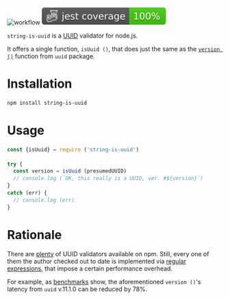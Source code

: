 ![workflow](https://github.com/do-/node-string-is-uuid/actions/workflows/main.yml/badge.svg)
![Jest coverage](./badges/coverage-jest%20coverage.svg)

`string-is-uuid` is a [UUID](https://datatracker.ietf.org/doc/html/rfc9562) validator for node.js.

It offers a single function, `isUuid ()`, that does just the same as the [`version ()`](https://www.npmjs.com/package/uuid/v/11.1.0#uuidversionstr) function from `uuid` package.

# Installation
```sh
npm install string-is-uuid
```
# Usage
```js
const {isUuid} = require ('string-is-uuid')

try {
  const version = isUuid (presumedUUID)
  // console.log (`OK, this really is a UUID, ver. #${version}`)
}
catch (err) {
  // console.log (err)
}

```
# Rationale
There are [plenty](https://www.npmjs.com/search?q=uuid%20validator) of UUID validators available on npm. Still, every one of them the author checked out to date is implemented via [regular expressions](https://developer.mozilla.org/en-US/docs/Web/JavaScript/Guide/Regular_expressions), that impose a certain performance overhead. 

For example, as [benchmarks](https://github.com/do-/node-string-is-uuid/blob/db864cad6f895b54f7b515bbe216b53a678e2f98/__tests__/perf.js) show, the aforementioned `version ()`'s latency from `uuid` v.11.1.0 can be reduced by 78%.